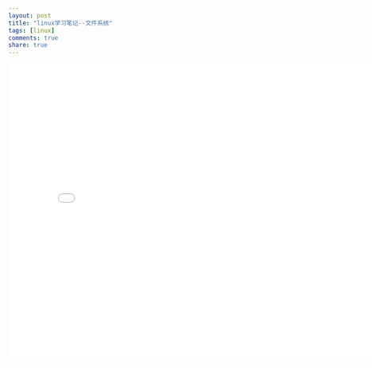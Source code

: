 ```yaml
---
layout: post
title: "linux学习笔记--文件系统"
tags: [linux]
comments: true
share: true
---
```



<iframe width="800" height="600" src="/assets/linux-base-note/file-system.swf" frameborder="0"> </iframe>
